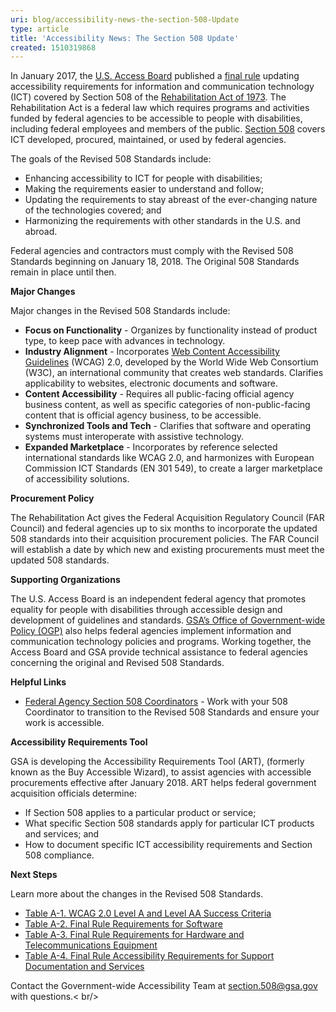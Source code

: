 ```yaml
---
uri: blog/accessibility-news-the-section-508-Update
type: article
title: 'Accessibility News: The Section 508 Update'
created: 1510319868
---
```


In January 2017, the [U.S. Access Board][1] published a [final rule][2] updating accessibility requirements for information and communication technology (ICT) covered by Section 508 of the [Rehabilitation Act of 1973][3]. The Rehabilitation Act is a federal law which requires programs and activities funded by federal agencies to be accessible to people with disabilities, including federal employees and members of the public. [Section 508][4] covers ICT developed, procured, maintained, or used by federal agencies.

The goals of the Revised 508 Standards include:

  * Enhancing accessibility to ICT for people with disabilities;
  * Making the requirements easier to understand and follow;
  * Updating the requirements to stay abreast of the ever-changing nature of the technologies covered; and
  * Harmonizing the requirements with other standards in the U.S. and abroad.

Federal agencies and contractors must comply with the Revised 508 Standards beginning on January 18, 2018. The Original 508 Standards remain in place until then.

**Major Changes**

Major changes in the Revised 508 Standards include:

  * **Focus on Functionality** - Organizes by functionality instead of product type, to keep pace with advances in technology.
  * **Industry Alignment** - Incorporates [Web Content Accessibility Guidelines][5] (WCAG) 2.0, developed by the World Wide Web Consortium (W3C), an international community that creates web standards. Clarifies applicability to websites, electronic documents and software.
  * **Content Accessibility** - Requires all public-facing official agency business content, as well as specific categories of non-public-facing content that is official agency business, to be accessible.
  * **Synchronized Tools and Tech** - Clarifies that software and operating systems must interoperate with assistive technology.
  * **Expanded Marketplace** - Incorporates by reference selected international standards like WCAG 2.0, and harmonizes with European Commission ICT Standards (EN 301 549), to create a larger marketplace of accessibility solutions.

**Procurement Policy**

The Rehabilitation Act gives the Federal Acquisition Regulatory Council (FAR Council) and federal agencies up to six months to incorporate the updated 508 standards into their acquisition procurement policies. The FAR Council will establish a date by which new and existing procurements must meet the updated 508 standards.

**Supporting Organizations**

The U.S. Access Board is an independent federal agency that promotes equality for people with disabilities through accessible design and development of guidelines and standards. [GSA’s Office of Government-wide Policy (OGP)][6] also helps federal agencies implement information and communication technology policies and programs. Working together, the Access Board and GSA provide technical assistance to federal agencies concerning the original and Revised 508 Standards.

**Helpful Links**

  * [Federal Agency Section 508 Coordinators][7] - Work with your 508 Coordinator to transition to the Revised 508 Standards and ensure your work is accessible.

**Accessibility Requirements Tool**

GSA is developing the Accessibility Requirements Tool (ART), (formerly known as the Buy Accessible Wizard), to assist agencies with accessible procurements effective after January 2018. ART helps federal government acquisition officials determine:

  * If Section 508 applies to a particular product or service;
  * What specific Section 508 standards apply for particular ICT products and services; and
  * How to document specific ICT accessibility requirements and Section 508 compliance.

**Next Steps**

Learn more about the changes in the Revised 508 Standards.

  * [Table A-1. WCAG 2.0 Level A and Level AA Success Criteria][8]
  * [Table A-2. Final Rule Requirements for Software][9]
  * [Table A-3. Final Rule Requirements for Hardware and Telecommunications Equipment][10]
  * [Table A-4. Final Rule Accessibility Requirements for Support Documentation and Services][11]

Contact the Government-wide Accessibility Team at <section.508@gsa.gov> with questions.< br/>

 [1]: https://www.access-board.gov/
 [2]: https://www.access-board.gov/guidelines-and-standards/communications-and-it/about-the-ict-refresh/final-rule
 [3]: https://www.access-board.gov/the-board/laws/rehabilitation-act-of-1973
 [4]: /manage/laws-and-policies
 [5]: http://www.w3.org/TR/WCAG20/
 [6]: https://gsa.gov/portal/content/104550
 [7]: /tools/coordinator-listing
 [8]: https://www.access-board.gov/guidelines-and-standards/communications-and-it/about-the-ict-refresh/final-regulatory-impact-analysis#_Toc471376905
 [9]: https://www.access-board.gov/guidelines-and-standards/communications-and-it/about-the-ict-refresh/final-regulatory-impact-analysis#_Toc471376906
 [10]: https://www.access-board.gov/guidelines-and-standards/communications-and-it/about-the-ict-refresh/final-regulatory-impact-analysis#_Toc471376907
 [11]: https://www.access-board.gov/guidelines-and-standards/communications-and-it/about-the-ict-refresh/final-regulatory-impact-analysis#_Toc471376908
